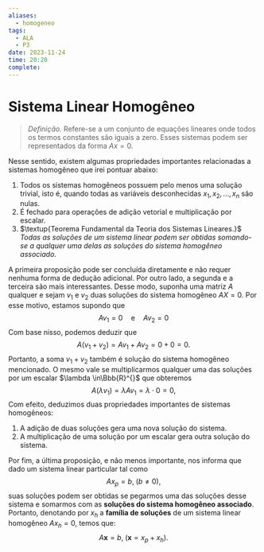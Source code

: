 ```yaml
---
aliases:
  - homogeneo
tags:
  - ALA
  - P3
date: 2023-11-24
time: 20:20
complete:
---
```

$\newcommand\mycolv[1]{\begin{bmatrix}#1\end{bmatrix}}$
# Sistema Linear Homogêneo

> $\textit{Definição.}$ Refere-se a um conjunto de equações lineares onde todos os termos constantes são iguais a zero. Esses sistemas podem ser representados da forma $Ax=0$.

Nesse sentido, existem algumas propriedades importantes relacionadas a sistemas homogêneo que irei pontuar abaixo:

1. Todos os sistemas homogêneos possuem pelo menos uma solução trivial, isto é, quando todas as variáveis desconhecidas $x_{1},x_{2},\dots,x_{n}$ são nulas.
2. É fechado para operações de adição vetorial e multiplicação por escalar.
3. $\textup{Teorema Fundamental da Teoria dos Sistemas Lineares.}$ *Todas as soluções de um sistema linear podem ser obtidas somando-se a qualquer uma delas as soluções do sistema homogêneo associado.*

A primeira proposição pode ser concluída diretamente e não requer nenhuma forma de dedução adicional. Por outro lado, a segunda e a terceira são mais interessantes. Desse modo, suponha uma matriz $A$ qualquer e sejam $v_{1}$ e $v_{2}$ duas soluções do sistema homogêneo $AX=0$. Por esse motivo, estamos supondo que
$$
Av_{1}=0\quad \text{e}\quad Av_{2}=0
$$
Com base nisso, podemos deduzir que
$$
A(v_{1}+v_{2})=Av_{1}+Av_{2}=0+0=0.
$$
Portanto, a soma $v_{1}+v_{2}$ também é solução do sistema homogêneo mencionado. O mesmo vale se multiplicarmos qualquer uma das soluções por um escalar $\lambda \in\Bbb{R}^{}$ que obteremos
$$
A(\lambda v_{1})=\lambda Av_{1}=\lambda\cdot 0=0,
$$
Com efeito, deduzimos duas propriedades importantes de sistemas homogêneos:

1. A adição de duas soluções gera uma nova solução do sistema.
2. A multiplicação de uma solução por um escalar gera outra solução do sistema.

Por fim, a última proposição, e não menos importante, nos informa que dado um sistema linear particular tal como
$$
Ax_{p}=b,\; (b\neq 0),
$$
suas soluções podem ser obtidas se pegarmos uma das soluções desse sistema e somarmos com as **soluções do sistema homogêneo associado**. Portanto, denotando por $x_{h}$ a **família de soluções** de um sistema linear homogêneo $Ax_{h}=0$, temos que:
$$
A\mathbf{x}=b,\;(\mathbf{x}=x_{p}+x_{h}).
$$
